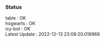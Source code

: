 ### Status


table : OK  
hogwarts : OK  
icy-bot : OK  
Latest Update : 2022-12-13 23:08:20.018966
